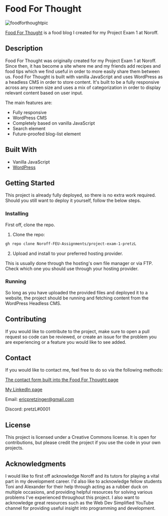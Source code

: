 # Food For Thought

![foodforthoughtpic](https://user-images.githubusercontent.com/30121693/170965919-3ca59fae-08e5-4449-b2bd-94d8cfb5b5db.png)

[Food For Thought](https://pretzl-fft.netlify.app/index.html) is a food blog I created for my Project Exam 1 at Noroff.

## Description

Food For Thought was originally created for my Project Exam 1 at Noroff. Since then, it has become a site where me and my friends add recipes and food tips which we find useful in order to more easily share them between us. Food For Thought is built with vanilla JavaScript and uses WordPress as a headless CMS in order to store content. It's built to be a fully responsive across any screen size and uses a mix of categorization in order to display relevant content based on user input.

The main features are:

- Fully responsive
- WordPress CMS
- Completely based on vanilla JavaScript
- Search element
- Future-proofed blog-list element

## Built With

- Vanilla JavaScript
- [WordPress](https://wordpress.com/)

## Getting Started

This project is already fully deployed, so there is no extra work required. Should you still want to deploy it yourself, follow the below steps.

### Installing

First off, clone the repo.

1. Clone the repo:

```bash
gh repo clone Noroff-FEU-Assignments/project-exam-1-pretzL
```

2. Upload and install to your preferred hosting provider.

This is usually done through the hosting's own file manager or via FTP. Check which one you should use through your hosting provider.

### Running

So long as you have uploaded the provided files and deployed it to a website, the project should be running and fetching content from the WordPress Headless CMS.

## Contributing

If you would like to contribute to the project, make sure to open a pull request so code can be reviewed, or create an issue for the problem you are experiencing or a feature you would like to see added.

## Contact

If you would like to contact me, feel free to do so via the following methods:

[The contact form built into the Food For Thought page](https://pretzl-fft.netlify.app/contact.html)

[My LinkedIn page](https://www.linkedin.com/in/eric-pretzinger-0753551a4/)

Email: ericpretzinger@gmail.com

Discord: pretzL#0001

## License

This project is licensed under a Creative Commons license. It is open for contributions, but please credit the project if you use the code in your own projects.

## Acknowledgments

I would like to first off acknowledge Noroff and its tutors for playing a vital part in my development career. I'd also like to acknowledge fellow students Toni and Alexander for their help through acting as a rubber duck on multiple occasions, and providing helpful resources for solving various problems I've experienced throughout this project. I also want to acknowledge great resources such as the Web Dev Simplified YouTube channel for providing useful insight into programming and development.
